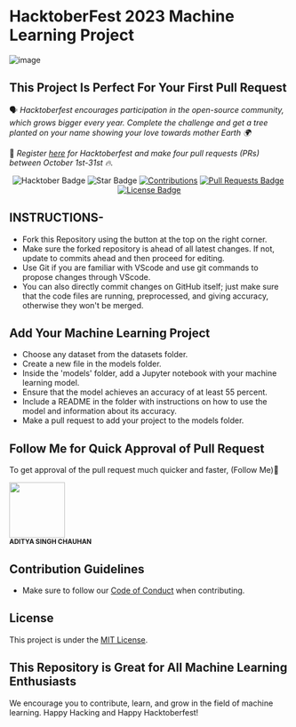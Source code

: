 # HacktoberFest 2023 Machine Learning Project 
![image](https://github.com/adit2005/Hacktoberfest_23/assets/119931302/12f68f51-4727-432d-8017-0e81894d0511)


## This Project Is Perfect For Your First Pull Request

🗣 *Hacktoberfest encourages participation in the open-source community, which grows bigger every year. Complete the challenge and get a tree planted on your name showing your love towards mother Earth 🌍*

📢 *Register [here](https://hacktoberfest.digitalocean.com) for Hacktoberfest and make four pull requests (PRs) between October 1st-31st 🔥.*

<div align="center">
<img src="https://img.shields.io/badge/hacktoberfest-2023-blueviolet" alt="Hacktober Badge"/>
<img src="https://img.shields.io/static/v1?label=%F0%9F%8C%9F&message=If%20Useful&style=style=flat&color=BC4E99" alt="Star Badge"/>
<a href="https://github.com/adit2005" ><img src="https://img.shields.io/badge/Contributions-welcome-violet.svg?style=flat&logo=git" alt="Contributions" /></a>
<a href="https://github.com/adit2005/hacktoberfest2023/pulls"><img src="https://img.shields.io/github/issues-pr/adit2005/hacktoberfest2023" alt="Pull Requests Badge"/></a>
<a href="https://github.com/adit2005/hacktoberfest2023/graphs/contributors"><img alt "GitHub contributors" src="https://img.shields.io/github/contributors/adit2005/hacktoberfest2023?color=2b9348"></a>
<a href="https://github.com/adit2005/hacktoberfest2023/blob/master/LICENSE"><img src="https://img.shields.io/github/license/adit2005/hacktoberfest2023?color=2b9348" alt="License Badge"/></a>
</div>

## INSTRUCTIONS-

- Fork this Repository using the button at the top on the right corner.
- Make sure the forked repository is ahead of all latest changes. If not, update to commits ahead and then proceed for editing.
- Use Git if you are familiar with VScode and use git commands to propose changes through VScode.
- You can also directly commit changes on GitHub itself; just make sure that the code files are running, preprocessed, and giving accuracy, otherwise they won't be merged.

## Add Your Machine Learning Project

- Choose any dataset from the datasets folder.
- Create a new file in the models folder.
- Inside the 'models' folder, add a Jupyter notebook with your machine learning model.
- Ensure that the model achieves an accuracy of at least 55 percent.
- Include a README in the folder with instructions on how to use the model and information about its accuracy.
- Make a pull request to add your project to the models folder.

## Follow Me for Quick Approval of Pull Request

To get approval of the pull request much quicker and faster, (Follow Me)🚀
<tr>
    <td align="center">
        <a href="https://github.com/adit2005">
            <kbd><img src="https://avatars3.githubusercontent.com/adit2005?size=100" width="100px;" alt=""/>
        </a>
        <br />
        <sub><b>ADITYA SINGH CHAUHAN</b></sub>
    </td>
</tr>

## Contribution Guidelines

- Make sure to follow our [Code of Conduct](CODE_OF_CONDUCT.md) when contributing.

## License

This project is under the [MIT License](LICENSE).

## This Repository is Great for All Machine Learning Enthusiasts

We encourage you to contribute, learn, and grow in the field of machine learning. Happy Hacking and Happy Hacktoberfest!

